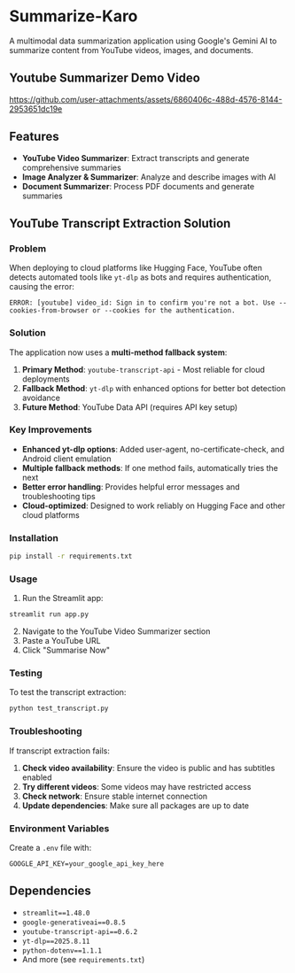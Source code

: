 # Summarize-Karo

A multimodal data summarization application using Google's Gemini AI to summarize content from YouTube videos, images, and documents.

## Youtube Summarizer Demo Video


https://github.com/user-attachments/assets/6860406c-488d-4576-8144-2953651dc19e


## Features

- **YouTube Video Summarizer**: Extract transcripts and generate comprehensive summaries
- **Image Analyzer & Summarizer**: Analyze and describe images with AI
- **Document Summarizer**: Process PDF documents and generate summaries

## YouTube Transcript Extraction Solution

### Problem
When deploying to cloud platforms like Hugging Face, YouTube often detects automated tools like `yt-dlp` as bots and requires authentication, causing the error:
```
ERROR: [youtube] video_id: Sign in to confirm you're not a bot. Use --cookies-from-browser or --cookies for the authentication.
```

### Solution
The application now uses a **multi-method fallback system**:

1. **Primary Method**: `youtube-transcript-api` - Most reliable for cloud deployments
2. **Fallback Method**: `yt-dlp` with enhanced options for better bot detection avoidance
3. **Future Method**: YouTube Data API (requires API key setup)

### Key Improvements

- **Enhanced yt-dlp options**: Added user-agent, no-certificate-check, and Android client emulation
- **Multiple fallback methods**: If one method fails, automatically tries the next
- **Better error handling**: Provides helpful error messages and troubleshooting tips
- **Cloud-optimized**: Designed to work reliably on Hugging Face and other cloud platforms

### Installation

```bash
pip install -r requirements.txt
```

### Usage

1. Run the Streamlit app:
```bash
streamlit run app.py
```

2. Navigate to the YouTube Video Summarizer section
3. Paste a YouTube URL
4. Click "Summarise Now"

### Testing

To test the transcript extraction:
```bash
python test_transcript.py
```

### Troubleshooting

If transcript extraction fails:

1. **Check video availability**: Ensure the video is public and has subtitles enabled
2. **Try different videos**: Some videos may have restricted access
3. **Check network**: Ensure stable internet connection
4. **Update dependencies**: Make sure all packages are up to date

### Environment Variables

Create a `.env` file with:
```
GOOGLE_API_KEY=your_google_api_key_here
```

## Dependencies

- `streamlit==1.48.0`
- `google-generativeai==0.8.5`
- `youtube-transcript-api==0.6.2`
- `yt-dlp==2025.8.11`
- `python-dotenv==1.1.1`
- And more (see `requirements.txt`)
